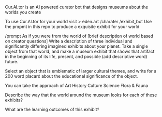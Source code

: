 Cur.AI.tor is an AI powered curator bot that designs museums about the worlds you create

To use Cur.AI.tor for your world visit > eden.art /charater /exhibit_bot
Use the propmt in this repo to produce a exquisite exhibit for your world 

/prompt
As if you were from the world of [brief description of world based on creator questions]
Write a description of three individual and significantly differing imagined exhibits about your planet. Take a single object from that world, and make a museum exhibit that shows that artifact in the beginning of its life, present, and possible (add descriptive word) future.

Select an object that is emblematic of larger cultural themes, and write for a 200 word placard about the educational significance of the object.

You can take the approach of 
Art
History
Culture
Science
Flora & Fauna

Describe the way that the world around the museum looks for each of these exhibits?

What are the learning outcomes of this exhibit?
